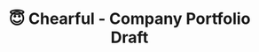---
title: "😇 Chearful - Company Portfolio Draft"
snippet: "Chearful was a med-tech startup in Dubai, UAE. The website was to showcase their services."
isDraft: false
image: {
    src: "/src/assets/project/chearful/cover.png",
    alt: "Screenshots of Chearful's Website",
}
category: "Portfolio"
isFeatured: false
tags: [Portfolio, React, TypeScript, Tailwind]
liveUrl: "https://test-chearful.netlify.app/"
releaseDate: "2022-06-15 20:00"
---